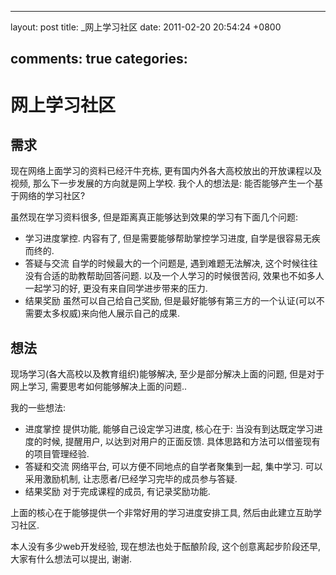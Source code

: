 
---
layout: post
title: _网上学习社区
date: 2011-02-20 20:54:24 +0800

comments: true
categories: 
---

网上学习社区
============

需求
----

现在网络上面学习的资料已经汗牛充栋,
更有国内外各大高校放出的开放课程以及视频,
那么下一步发展的方向就是网上学校. 我个人的想法是:
能否能够产生一个基于网络的学习社区?

虽然现在学习资料很多, 但是距离真正能够达到效果的学习有下面几个问题:

-   学习进度掌控. 内容有了, 但是需要能够帮助掌控学习进度,
    自学是很容易无疾而终的.
-   答疑与交流 自学的时候最大的一个问题是, 遇到难题无法解决,
    这个时候往往没有合适的助教帮助回答问题. 以及一个人学习的时候很苦闷,
    效果也不如多人一起学习的好, 更没有来自同学进步带来的压力.
-   结果奖励 虽然可以自己给自己奖励,
    但是最好能够有第三方的一个认证(可以不需要太多权威)来向他人展示自己的成果.

想法
----

现场学习(各大高校以及教育组织)能够解决, 至少是部分解决上面的问题,
但是对于网上学习, 需要思考如何能够解决上面的问题..

我的一些想法:

-   进度掌控 提供功能, 能够自己设定学习进度, 核心在于:
    当没有到达既定学习进度的时候, 提醒用户, 以达到对用户的正面反馈.
    具体思路和方法可以借鉴现有的项目管理经验.
-   答疑和交流 网络平台, 可以方便不同地点的自学者聚集到一起, 集中学习.
    可以采用激励机制, 让志愿者/已经学习完毕的成员参与答疑.
-   结果奖励 对于完成课程的成员, 有记录奖励功能.

上面的核心在于能够提供一个非常好用的学习进度安排工具,
然后由此建立互助学习社区.

本人没有多少web开发经验, 现在想法也处于酝酿阶段, 这个创意离起步阶段还早,
大家有什么想法可以提出, 谢谢.
